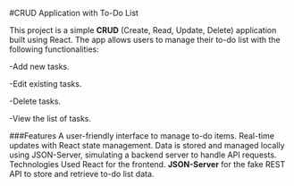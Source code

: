 #CRUD Application with To-Do List


This project is a simple **CRUD** (Create, Read, Update, Delete) application built using React. The app allows users to manage their to-do list with the following functionalities:

-Add new tasks.

-Edit existing tasks.

-Delete tasks.

-View the list of tasks.


###Features
A user-friendly interface to manage to-do items.
Real-time updates with React state management.
Data is stored and managed locally using JSON-Server, simulating a backend server to handle API requests.
Technologies Used
React for the frontend.
**JSON-Server** for the fake REST API to store and retrieve to-do list data.
